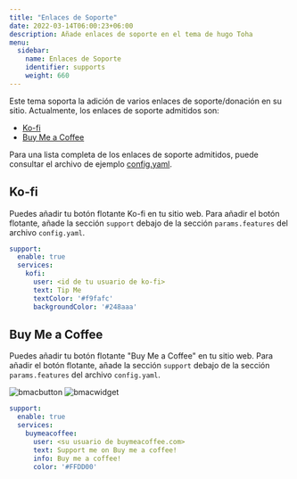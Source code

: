 ```yaml
---
title: "Enlaces de Soporte"
date: 2022-03-14T06:00:23+06:00
description: Añade enlaces de soporte en el tema de hugo Toha
menu:
  sidebar:
    name: Enlaces de Soporte
    identifier: supports
    weight: 660
---
```


Este tema soporta la adición de varios enlaces de soporte/donación en su sitio. Actualmente, los enlaces de soporte admitidos son:

- [Ko-fi](https://ko-fi.com/)
- [Buy Me a Coffee](https://www.buymeacoffee.com/zicklam)

Para una lista completa de los enlaces de soporte admitidos, puede consultar el archivo de ejemplo [config.yaml](https://github.com/hugo-toha/hugo-toha.github.io/blob/main/config.yaml).

## Ko-fi

Puedes añadir tu botón flotante Ko-fi en tu sitio web. Para añadir el botón flotante, añade la sección `support` debajo de la sección `params.features`  del archivo `config.yaml`.

```yaml
support:
  enable: true
  services:
    kofi:
      user: <id de tu usuario de ko-fi>
      text: Tip Me
      textColor: '#f9fafc'
      backgroundColor: '#248aaa'
```

## Buy Me a Coffee

Puedes añadir tu botón flotante "Buy Me a Coffee" en tu sitio web. Para añadir el botón flotante, añade la sección `support` debajo de la sección `params.features`  del archivo `config.yaml`.

![bmacbutton](https://git-doc-files.s3.eu-central-1.amazonaws.com/github.com/hugo-toha/guides/buymeacoffe-button.png)
![bmacwidget](https://git-doc-files.s3.eu-central-1.amazonaws.com/github.com/hugo-toha/guides/buymeacoffe-widget.png)

```yaml
support:
  enable: true
  services:
    buymeacoffee:
      user: <su usuario de buymeacoffee.com>
      text: Support me on Buy me a coffee!
      info: Buy me a coffee!
      color: '#FFDD00'
```
